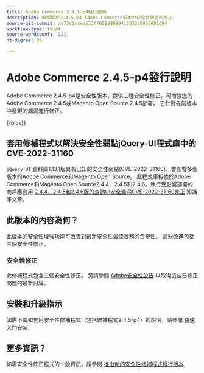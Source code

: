 ```yaml
---
title: Adobe Commerce 2.4.5-p4發行說明
description: 瞭解關於2.4.5-p4 Adobe Commerce版本中安全性問題的修正。
source-git-commit: a673c1ccea633f7051dd899412332c09e9681694
workflow-type: tm+mt
source-wordcount: '221'
ht-degree: 0%

---
```



# Adobe Commerce 2.4.5-p4發行說明

Adobe Commerce 2.4.5-p4是安全性版本，提供三種安全性修正，可增強您的Adobe Commerce 2.4.5或Magento Open Source 2.4.5部署。 它針對先前版本中發現的漏洞進行修正。

{{bics}}

## 套用修補程式以解決安全性弱點jQuery-UI程式庫中的CVE-2022-31160

`jQuery-UI` 資料庫1.13.1版具有已知的安全性弱點(CVE-2022-31160)，會影響多個版本的Adobe Commerce和Magento Open Source。 此程式庫相依於Adobe Commerce和Magento Open Source2.4.4、2.4.5和2.4.6。執行受影響部署的商戶應套用 [2.4.4、2.4.5和2.4.6版的查詢UI安全漏洞CVE-2022-31160修正](https://experienceleague.adobe.com/docs/commerce-knowledge-base/kb/troubleshooting/known-issues-patches-attached/jquery-cve-2022-31160-fix-2.4.4-2.4.5-2.4.6.html) 知識庫文章。

## 此版本的內容為何？

此版本的安全性增強功能可改善對最新安全性最佳實務的合規性。 這些改進包括三個安全性修正。

### 安全性修正

此修補程式包含三個安全性修正。 另請參閱 [Adobe安全性公告](https://helpx.adobe.com/security/products/magento/apsb23-42.html) 以取得這些已修正問題的最新討論。


## 安裝和升級指示

如需下載和套用安全性修補程式（包括修補程式2.4.5-p4）的說明，請參閱 [快速入門安裝](../../../installation/composer.md).

## 更多資訊？

如需安全性修正程式的一般資訊，請參閱 [推出新的安全性修補程式發行版本](https://community.magento.com/t5/Magento-DevBlog/Introducing-the-New-Security-Patch-Release/ba-p/141287).

